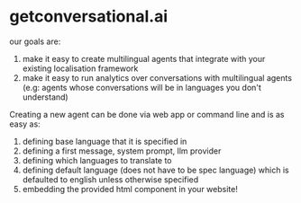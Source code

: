 # getconversational.ai

our goals are:
1. make it easy to create multilingual agents that integrate with your existing localisation framework
2. make it easy to run analytics over conversations with multilingual agents (e.g: agents whose conversations will be in languages you don't understand)

Creating a new agent can be done via web app or command line and is as easy as:
1. defining base language that it is specified in
2. defining a first message, system prompt, llm provider
3. defining which languages to translate to
4. defining default language (does not have to be spec language) which is defaulted to english unless otherwise specified
5. embedding the provided html component in your website! 
